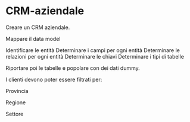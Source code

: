 # CRM-aziendale
Creare un CRM aziendale.


Mappare il data model

Identificare le entità
Determinare i campi per ogni entità
Determinare le relazioni per ogni entità
Determinare le chiavi
Determinare i tipi di tabelle


Riportare poi le tabelle e popolare con dei dati dummy.

I clienti devono poter essere filtrati per:

Provincia

Regione

Settore
